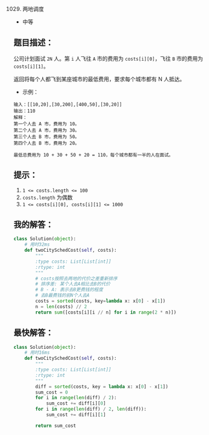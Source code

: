 1029. 两地调度

- 中等

## 题目描述：
公司计划面试 `2N` 人。第 `i` 人飞往 `A` 市的费用为 `costs[i][0]`，飞往 `B` 市的费用为 `costs[i][1]`。

返回将每个人都飞到某座城市的最低费用，要求每个城市都有 N 人抵达。

- 示例：
```
输入：[[10,20],[30,200],[400,50],[30,20]]
输出：110
解释：
第一个人去 A 市，费用为 10。
第二个人去 A 市，费用为 30。
第三个人去 B 市，费用为 50。
第四个人去 B 市，费用为 20。

最低总费用为 10 + 30 + 50 + 20 = 110，每个城市都有一半的人在面试。
```

## 提示：
1. `1 <= costs.length <= 100`
2. `costs.length` 为偶数
3. `1 <= costs[i][0], costs[i][1] <= 1000`

## 我的解答：
``` python
class Solution(object):
    # 用时32ms
    def twoCitySchedCost(self, costs):
        """
        :type costs: List[List[int]]
        :rtype: int
        """
        # costs按照去两地的代价之差重新排序
        # 排序差: 某个人去A相比去B的代价
        # B - A: 表示去B更费钱的程度
        # 去B最费钱的前N个人去A
        costs = sorted(costs, key=lambda x: x[0] - x[1])
        n = len(costs) // 2
        return sum([costs[i][i // n] for i in range(2 * n)])
```

## 最快解答：
```python
class Solution(object):
    # 用时16ms
    def twoCitySchedCost(self, costs):
        """
        :type costs: List[List[int]]
        :rtype: int
        """
        diff = sorted(costs, key = lambda x: x[0] - x[1])
        sum_cost = 0
        for i in range(len(diff) / 2):
            sum_cost += diff[i][0]
        for i in range(len(diff) / 2, len(diff)):
            sum_cost += diff[i][1]

        return sum_cost
```
